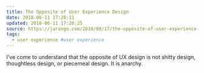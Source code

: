 ```yaml
---
title: The Opposite of User Experience Design
date: 2018-06-11 17:28:11
updated: 2018-06-11 17:28:25
source: https://jarango.com/2010/08/17/the-opposite-of-user-experience-design/
tags:
  - user experience #user experience
---
```

I’ve come to understand that the opposite of UX design is not shitty design, thoughtless design, or piecemeal design. It is anarchy.